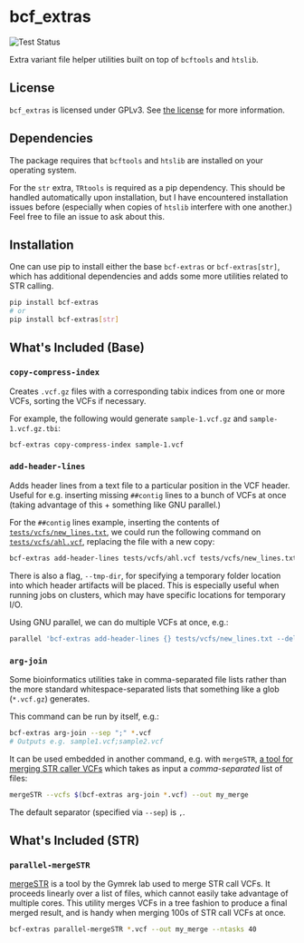 # bcf_extras

![Test Status](https://github.com/davidlougheed/bcf_extras/workflows/Tests/badge.svg)

Extra variant file helper utilities built on top of `bcftools` and `htslib`.


## License

`bcf_extras` is licensed under GPLv3. See [the license](./LICENSE) for more 
information.


## Dependencies

The package requires that `bcftools` and `htslib` are installed on your 
operating system.

For the `str` extra, `TRtools` is required as a pip dependency. This should be
handled automatically upon installation, but I have encountered installation 
issues before (especially when copies of `htslib` interfere with one another.)
Feel free to file an issue to ask about this.


## Installation

One can use pip to install either the base `bcf-extras` or `bcf-extras[str]`,
which has additional dependencies and adds some more utilities related to STR
calling.

```bash
pip install bcf-extras
# or
pip install bcf-extras[str]
```


## What's Included (Base)

### `copy-compress-index`

Creates `.vcf.gz` files with a corresponding tabix indices from one or more 
VCFs, sorting the VCFs if necessary.

For example, the following would generate `sample-1.vcf.gz` and `sample-1.vcf.gz.tbi`:

```bash
bcf-extras copy-compress-index sample-1.vcf
```

### `add-header-lines`

Adds header lines from a text file to a particular position in the VCF header.
Useful for e.g. inserting missing `##contig` lines to a bunch of VCFs at once
(taking advantage of this + something like GNU parallel.)

For the `##contig` lines example, inserting the contents of 
[`tests/vcfs/new_lines.txt`](tests/vcfs/new_lines.txt), we could run the 
following command on [`tests/vcfs/ahl.vcf`](tests/vcfs/ahl.vcf), replacing the 
file with a new copy:

```bash
bcf-extras add-header-lines tests/vcfs/ahl.vcf tests/vcfs/new_lines.txt --delete-existing
```

There is also a flag, `--tmp-dir`, for specifying a temporary folder location
into which header artifacts will be placed. This is especially useful when 
running jobs on clusters, which may have specific locations for temporary I/O.

Using GNU parallel, we can do multiple VCFs at once, e.g.:

```bash
parallel 'bcf-extras add-header-lines {} tests/vcfs/new_lines.txt --delete-existing' ::: /path/to/my/vcfs/*.vcf
```

### `arg-join`

Some bioinformatics utilities take in comma-separated file lists rather than 
the more standard whitespace-separated lists that something like a glob 
(`*.vcf.gz`) generates.

This command can be run by itself, e.g.:

```bash
bcf-extras arg-join --sep ";" *.vcf
# Outputs e.g. sample1.vcf;sample2.vcf
```

It can be used embedded in another command, e.g. with `mergeSTR`,
[a tool for merging STR caller VCFs](https://github.com/gymreklab/TRTools)
which takes as input a *comma-separated* list of files:

```bash
mergeSTR --vcfs $(bcf-extras arg-join *.vcf) --out my_merge
```

The default separator (specified via `--sep`) is `,`.


## What's Included (STR)

### `parallel-mergeSTR`

[mergeSTR](https://github.com/gymreklab/TRTools) is a tool by the Gymrek lab
used to merge STR call VCFs. It proceeds linearly over a list of files, which
cannot easily take advantage of multiple cores. This utility merges VCFs in a 
tree fashion to produce a final merged result, and is handy when merging 100s
of STR call VCFs at once.

```bash
bcf-extras parallel-mergeSTR *.vcf --out my_merge --ntasks 40
```
